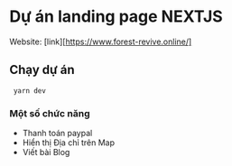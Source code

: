 # Dự án landing page NEXTJS
Website: [link][https://www.forest-revive.online/]
## Chạy dự án
```
 yarn dev
```
### Một số chức năng
 
 * Thanh toán paypal
 * Hiển thị Địa chỉ trên Map
 * Viết bài Blog


